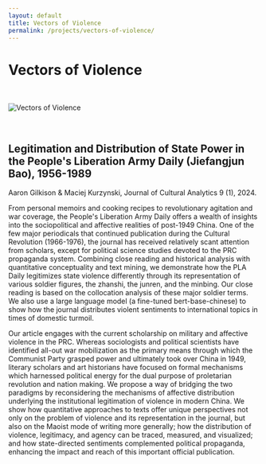 ```yaml
---
layout: default
title: Vectors of Violence
permalink: /projects/vectors-of-violence/
---
```


# Vectors of Violence

<img src="/qhchina/projects/vectors-of-violence/main.png" alt="Vectors of Violence" style="max-width: 100%; height: auto; margin: 2rem 0;">

## Legitimation and Distribution of State Power in the People's Liberation Army Daily (Jiefangjun Bao), 1956-1989

Aaron Gilkison & Maciej Kurzynski, Journal of Cultural Analytics 9 (1), 2024.

From personal memoirs and cooking recipes to revolutionary agitation and war coverage, the People's Liberation Army Daily offers a wealth of insights into the sociopolitical and affective realities of post-1949 China. One of the few major periodicals that continued publication during the Cultural Revolution (1966-1976), the journal has received relatively scant attention from scholars, except for political science studies devoted to the PRC propaganda system. Combining close reading and historical analysis with quantitative conceptuality and text mining, we demonstrate how the PLA Daily legitimizes state violence differently through its representation of various soldier figures, the zhanshi, the junren, and the minbing. Our close reading is based on the collocation analysis of these major soldier terms. We also use a large language model (a fine-tuned bert-base-chinese) to show how the journal distributes violent sentiments to international topics in times of domestic turmoil.

Our article engages with the current scholarship on military and affective violence in the PRC. Whereas sociologists and political scientists have identified all-out war mobilization as the primary means through which the Communist Party grasped power and ultimately took over China in 1949, literary scholars and art historians have focused on formal mechanisms which harnessed political energy for the dual purpose of proletarian revolution and nation making. We propose a way of bridging the two paradigms by reconsidering the mechanisms of affective distribution underlying the institutional legitimation of violence in modern China. We show how quantitative approaches to texts offer unique perspectives not only on the problem of violence and its representation in the journal, but also on the Maoist mode of writing more generally; how the distribution of violence, legitimacy, and agency can be traced, measured, and visualized; and how state-directed sentiments complemented political propaganda, enhancing the impact and reach of this important official publication.
